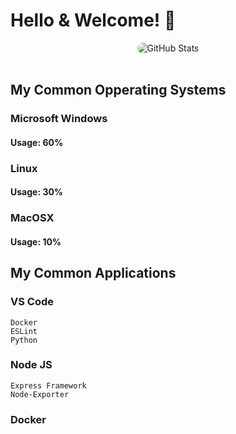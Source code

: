 # Hello & Welcome! 👋

<div class="git-stats" align="center">
  <img src="https://github-readme-stats.vercel.app/api?username=Mr3ENTLEY&show_icons=true&theme=tokyonight&bg_color=16325B&title_color=FFDC7F&text_color=78B7D0&icon_color=FFDC7F&hide_border=true&count_private=true&include_all_commits=false&line_height=30" alt="GitHub Stats" style="border-radius: 45px;">
</div>

<br>

## My Common Opperating Systems

### Microsoft Windows
#### Usage: 60%

### Linux
#### Usage: 30%

### MacOSX
#### Usage: 10%

## My Common Applications

  ### VS Code
    Docker
    ESLint
    Python

  ### Node JS
    Express Framework
    Node-Exporter

  ### Docker
